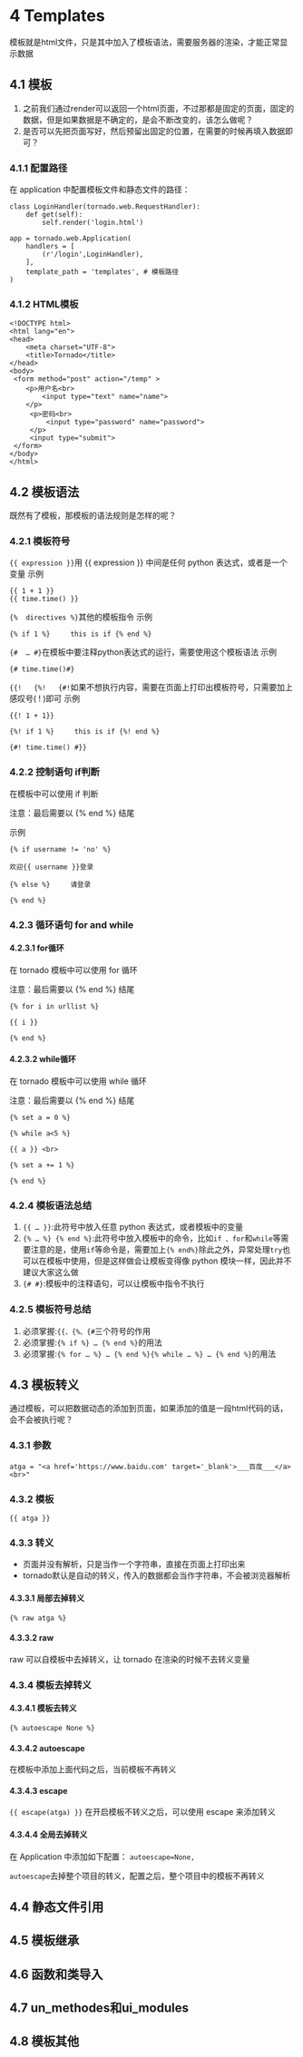 # 4 Templates
模板就是html文件，只是其中加入了模板语法，需要服务器的渲染，才能正常显示数据
## 4.1 模板
1. 之前我们通过render可以返回一个html页面，不过那都是固定的页面，固定的数据，但是如果数据是不确定的，是会不断改变的，该怎么做呢？
2. 是否可以先把页面写好，然后预留出固定的位置，在需要的时候再填入数据即可？

### 4.1.1 配置路径
在 application 中配置模板文件和静态文件的路径：
```
class LoginHandler(tornado.web.RequestHandler):
    def get(self):
        self.render('login.html')

app = tornado.web.Application(
    handlers = [
        (r'/login',LoginHandler),
    ],
    template_path = 'templates', # 模板路径
)
```

### 4.1.2 HTML模板
```
<!DOCTYPE html>
<html lang="en">
<head>
    <meta charset="UTF-8">
    <title>Tornado</title>
</head>
<body>
 <form method="post" action="/temp" >
    <p>用户名<br>
        <input type="text" name="name">
    </p>
     <p>密码<br>
         <input type="password" name="password">
     </p>
     <input type="submit">
 </form>
</body>
</html>
```
## 4.2 模板语法
既然有了模板，那模板的语法规则是怎样的呢？
### 4.2.1 模板符号
`{{ expression }}`用 {{ expression }} 中间是任何 python 表达式，或者是一个变量
示例
```
{{ 1 + 1 }}
{{ time.time() }}
```

`{%  directives %}`其他的模板指令
示例
```
{% if 1 %}     this is if {% end %}
```

`{#  … #}`在模板中要注释python表达式的运行，需要使用这个模板语法
示例
```
{# time.time()#}
```

`{{!   {%!   {#!`如果不想执行内容，需要在页面上打印出模板符号，只需要加上感叹号( ! )即可
示例
```
{{! 1 + 1}}

{%! if 1 %}     this is if {%! end %}

{#! time.time() #}}
```

### 4.2.2 控制语句 if判断

在模板中可以使用 if 判断

注意：最后需要以 {% end %} 结尾

示例
```
{% if username != 'no' %}     

欢迎{{ username }}登录 

{% else %}     请登录 

{% end %}
```
### 4.2.3 循环语句 for and while
#### 4.2.3.1 for循环
在 tornado 模板中可以使用 for 循环

注意：最后需要以 {% end %} 结尾
```
{% for i in urllist %}     

{{ i }} 

{% end %}
```
#### 4.2.3.2 while循环
在 tornado 模板中可以使用 while 循环

注意：最后需要以 {% end %} 结尾
```
{% set a = 0 %}  

{% while a<5 %}     

{{ a }} <br>     

{% set a += 1 %} 

{% end %}
```

### 4.2.4 模板语法总结
1. `{{ … }}`:此符号中放入任意 python 表达式，或者模板中的变量
2. `{% … %} {% end %}`:此符号中放入模板中的命令，比如`if 、for`和`while`等需要注意的是，使用`if`等命令是，需要加上`{% end%}`除此之外，异常处理`try`也可以在模板中使用，但是这样做会让模板变得像 python 模块一样，因此并不建议大家这么做
3. `{# #}`:模板中的注释语句，可以让模板中指令不执行

### 4.2.5 模板符号总结
1. 必须掌握:`{{、{%、{#`三个符号的作用
2. 必须掌握:`{% if %} … {% end %}`的用法
3. 必须掌握:`{% for … %} … {% end %}{% while … %} … {% end %}`的用法

## 4.3 模板转义
通过模板，可以把数据动态的添加到页面，如果添加的值是一段html代码的话，会不会被执行呢？

### 4.3.1 参数
`atga = "<a href='https://www.baidu.com' target='_blank'>___百度___</a><br>"`

### 4.3.2 模板
`{{ atga }}`

### 4.3.3 转义
* 页面并没有解析，只是当作一个字符串，直接在页面上打印出来
* tornado默认是自动的转义，传入的数据都会当作字符串，不会被浏览器解析

#### 4.3.3.1 局部去掉转义
`{% raw atga %}`

#### 4.3.3.2 raw
raw 可以自模板中去掉转义，让 tornado 在渲染的时候不去转义变量

### 4.3.4 模板去掉转义
#### 4.3.4.1 模板去转义
`{% autoescape None %}`

#### 4.3.4.2 autoescape
在模板中添加上面代码之后，当前模板不再转义

#### 4.3.4.3 escape
`{{ escape(atga) }}`
在开启模板不转义之后，可以使用 escape 来添加转义

#### 4.3.4.4 全局去掉转义
在 Application 中添加如下配置：
`autoescape=None,`

`autoescape`去掉整个项目的转义，配置之后，整个项目中的模板不再转义


## 4.4 静态文件引用
## 4.5 模板继承
## 4.6 函数和类导入
## 4.7 un_methodes和ui_modules
## 4.8 模板其他